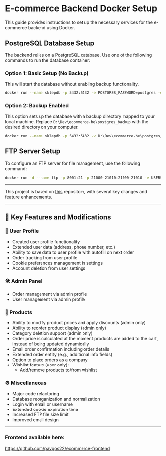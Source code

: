 # E-commerce Backend Docker Setup

This guide provides instructions to set up the necessary services for the e-commerce backend using Docker.

## PostgreSQL Database Setup

The backend relies on a PostgreSQL database. Use one of the following commands to run the database container:

### Option 1: Basic Setup (No Backup)
This will start the database without enabling backup functionality.

```bash
docker run --name sklepdb -p 5432:5432 -e POSTGRES_PASSWORD=postgres -d postgres
```

### Option 2: Backup Enabled
This option sets up the database with a backup directory mapped to your local machine. Replace `D:\Dev\ecommerce-be\postgres_backup` with the desired directory on your computer.

```bash
docker run --name sklepdb -p 5432:5432 -v D:\Dev\ecommerce-be\postgres_backup:/var/lib/postgresql/data -e POSTGRES_PASSWORD=postgres -d postgres
```

## FTP Server Setup

To configure an FTP server for file management, use the following command:

```bash
docker run -d --name ftp -p 8001:21 -p 21000-21010:21000-21010 -e USERS="sklep|12345678|/home/sklep|10000" delfer/alpine-ftp-server
```

---

This project is based on [this](https://gitlab.com/udemycourses3053026/projekt-wspolny-be) repository, with several key changes and feature enhancements.

---

## 🔧 Key Features and Modifications

### 👤 User Profile

- Created user profile functionality
- Extended user data (address, phone number, etc.)
- Ability to save data to user profile with autofill on next order
- Order tracking from user profile
- Cookie preferences management in settings
- Account deletion from user settings

### 🛠️ Admin Panel

- Order management via admin profile
- User management via admin profile

### 🛒 Products

- Ability to modify product prices and apply discounts (admin only)
- Ability to reorder product display (admin only)
- Category deletion support (admin only)
- Order price is calculated at the moment products are added to the cart, instead of being updated dynamically
- Email order confirmation including order details
- Extended order entity (e.g., additional info fields)
- Option to place orders as a company
- Wishlist feature (user only):
  - Add/remove products to/from wishlist

### ⚙️ Miscellaneous

- Major code refactoring
- Database reorganization and normalization
- Login with email or username
- Extended cookie expiration time
- Increased FTP file size limit
- Improved email design

---

### Frontend available here:

https://github.com/pavgos22/ecommerce-frontend
